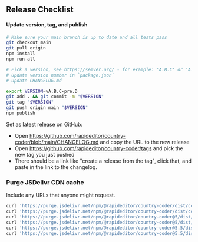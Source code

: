 ## Release Checklist

#### Update version, tag, and publish

```bash
# Make sure your main branch is up to date and all tests pass
git checkout main
git pull origin
npm install
npm run all

# Pick a version, see https://semver.org/ - for example: 'A.B.C' or 'A.B.C-pre.D'
# Update version number in `package.json`
# Update CHANGELOG.md

export VERSION=vA.B.C-pre.D
git add . && git commit -m "$VERSION"
git tag "$VERSION"
git push origin main "$VERSION"
npm publish
```

Set as latest release on GitHub:
- Open https://github.com/rapideditor/country-coder/blob/main/CHANGELOG.md and copy the URL to the new release
- Open https://github.com/rapideditor/country-coder/tags and pick the new tag you just pushed
- There should be a link like "create a release from the tag", click that, and paste in the link to the changelog.


### Purge JSDelivr CDN cache
Include any URLs that anyone might request.

```bash
curl 'https://purge.jsdelivr.net/npm/@rapideditor/country-coder/dist/country-coder.iife.js'
curl 'https://purge.jsdelivr.net/npm/@rapideditor/country-coder/dist/country-coder.iife.min.js'
curl 'https://purge.jsdelivr.net/npm/@rapideditor/country-coder@5/dist/country-coder.iife.js'
curl 'https://purge.jsdelivr.net/npm/@rapideditor/country-coder@5/dist/country-coder.iife.min.js'
curl 'https://purge.jsdelivr.net/npm/@rapideditor/country-coder@5.5/dist/country-coder.iife.js'
curl 'https://purge.jsdelivr.net/npm/@rapideditor/country-coder@5.5/dist/country-coder.iife.min.js'
```
